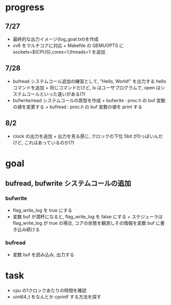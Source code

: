 # progress

## 7/27
- 最終的な出力イメージ(log_goal.txt)を作成
- xv6 をマルチコアに対応
		+ Makefile の QEMUOPTS に sockets=$(CPUS),cores=1,threads=1 を追加

## 7/28
- bufread システムコール追加の練習として, "Hello, World!" を出力する hello コマンドを追加
		+ 同じコマンドだけど, ls はユーザプログラムで, open はシステムコールといった違いがある(?)
- bufwrite/read システムコールの原型を作成
		+ bufwrite : proc.h の buf 変数の値を変更する
		+ bufread  : proc.h の buf 変数の値を print する

## 8/2
- clock の出力を追加
		+ 出力を見る感じ, クロックの下位 5bit が0っぽいんだけど, これはあっているのか(?)

# goal

## bufread, bufwrite システムコールの追加

### bufwrite
- flag_write_log を true にする
- 変数 buf が満杯になると, flag_write_log を false にする
		+ スケジューラは flag_write_log が true の場合, コアの状態を観測しその情報を変数 buf に書き込み続ける

### bufread
- 変数 buf を読み込み, 出力する


# task
- cpu の1クロックあたりの時間を確認
- uint64_t をなんとか cprintf する方法を探す
